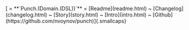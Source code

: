 <p class="navbar">
[ = **`Punch.(Domain.(DSL))`** = [Readme](readme.html) ~  [Changelog](changelog.html) ~ [Story](story.html) ~ [Intro](intro.html) ~ [Github](https://github.com/nvoynov/punch)]{.smallcaps}
</p>
